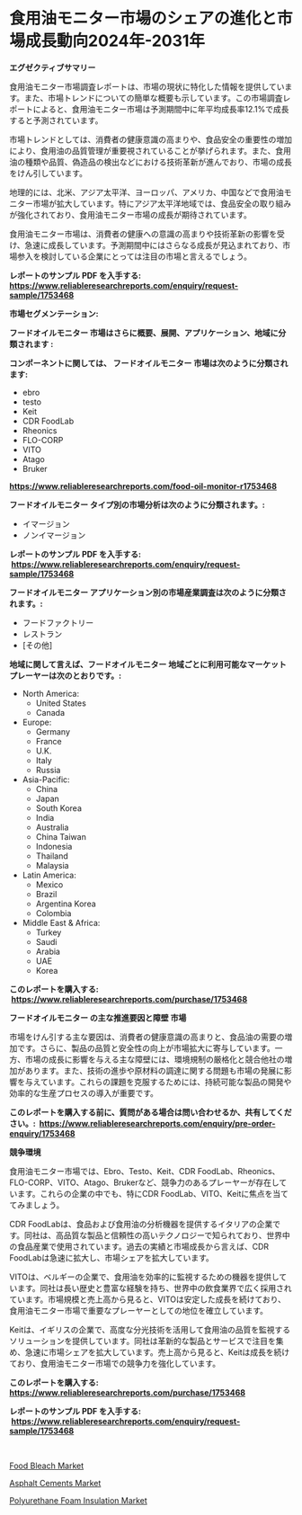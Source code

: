 <p><h1>食用油モニター市場のシェアの進化と市場成長動向2024年-2031年</h1></p><p><strong>エグゼクティブサマリー</strong></p>
<p><p>食用油モニター市場調査レポートは、市場の現状に特化した情報を提供しています。また、市場トレンドについての簡単な概要も示しています。この市場調査レポートによると、食用油モニター市場は予測期間中に年平均成長率12.1%で成長すると予測されています。</p><p>市場トレンドとしては、消費者の健康意識の高まりや、食品安全の重要性の増加により、食用油の品質管理が重要視されていることが挙げられます。また、食用油の種類や品質、偽造品の検出などにおける技術革新が進んでおり、市場の成長をけん引しています。</p><p>地理的には、北米、アジア太平洋、ヨーロッパ、アメリカ、中国などで食用油モニター市場が拡大しています。特にアジア太平洋地域では、食品安全の取り組みが強化されており、食用油モニター市場の成長が期待されています。</p><p>食用油モニター市場は、消費者の健康への意識の高まりや技術革新の影響を受け、急速に成長しています。予測期間中にはさらなる成長が見込まれており、市場参入を検討している企業にとっては注目の市場と言えるでしょう。</p></p>
<p><strong>レポートのサンプル PDF を入手する: <a href="https://www.reliableresearchreports.com/enquiry/request-sample/1753468">https://www.reliableresearchreports.com/enquiry/request-sample/1753468</a></strong></p>
<p><strong>市場セグメンテーション:</strong></p>
<p><strong> フードオイルモニター 市場はさらに概要、展開、アプリケーション、地域に分類されます :</strong></p>
<p><strong>コンポーネントに関しては、 フードオイルモニター 市場は次のように分類されます: &nbsp;</strong></p>
<p><ul><li>ebro</li><li>testo</li><li>Keit</li><li>CDR FoodLab</li><li>Rheonics</li><li>FLO-CORP</li><li>VITO</li><li>Atago</li><li>Bruker</li></ul></p>
<p><strong><a href="https://www.reliableresearchreports.com/food-oil-monitor-r1753468">https://www.reliableresearchreports.com/food-oil-monitor-r1753468</a></strong></p>
<p><strong> フードオイルモニター タイプ別の市場分析は次のように分類されます。:</strong></p>
<p><ul><li>イマージョン</li><li>ノンイマージョン</li></ul></p>
<p><strong>レポートのサンプル PDF を入手する: &nbsp;<a href="https://www.reliableresearchreports.com/enquiry/request-sample/1753468">https://www.reliableresearchreports.com/enquiry/request-sample/1753468</a></strong></p>
<p><strong> フードオイルモニター アプリケーション別の市場産業調査は次のように分類されます。:</strong></p>
<p><ul><li>フードファクトリー</li><li>レストラン</li><li>[その他]</li></ul></p>
<p><strong>地域に関して言えば、フードオイルモニター 地域ごとに利用可能なマーケットプレーヤーは次のとおりです。:</strong></p>
<p><ul>
    <li>
        North America:
        <ul>
            <li>United States</li>
            <li>Canada</li>
        </ul>
    </li>
    <li>
        Europe:
        <ul>
            <li>Germany</li>
            <li>France</li>
            <li>U.K.</li>
            <li>Italy</li>
            <li>Russia</li>
        </ul>
    </li>
    <li>
        Asia-Pacific:
        <ul>
            <li>China</li>
            <li>Japan</li>
            <li>South Korea</li>
            <li>India</li>
            <li>Australia</li>
            <li>China Taiwan</li>
            <li>Indonesia</li>
            <li>Thailand</li>
            <li>Malaysia</li>
        </ul>
    </li>
    <li>
        Latin America:
        <ul>
            <li>Mexico</li>
            <li>Brazil</li>
            <li>Argentina Korea</li>
            <li>Colombia</li>
        </ul>
    </li>
    <li>
        Middle East & Africa:
        <ul>
            <li>Turkey</li>
            <li>Saudi</li>
            <li>Arabia</li>
            <li>UAE</li>
            <li>Korea</li>
        </ul>
    </li>
    </ul></p>
<p><strong>このレポートを購入する: &nbsp;<a href="https://www.reliableresearchreports.com/purchase/1753468">https://www.reliableresearchreports.com/purchase/1753468</a></strong></p>
<p><strong>フードオイルモニター の主な推進要因と障壁 市場</strong></p>
<p><p>市場をけん引する主な要因は、消費者の健康意識の高まりと、食品油の需要の増加です。さらに、製品の品質と安全性の向上が市場拡大に寄与しています。一方、市場の成長に影響を与える主な障壁には、環境規制の厳格化と競合他社の増加があります。また、技術の進歩や原材料の調達に関する問題も市場の発展に影響を与えています。これらの課題を克服するためには、持続可能な製品の開発や効率的な生産プロセスの導入が重要です。</p></p>
<p><strong>このレポートを購入する前に、質問がある場合は問い合わせるか、共有してください。:&nbsp; <a href="https://www.reliableresearchreports.com/enquiry/pre-order-enquiry/1753468">https://www.reliableresearchreports.com/enquiry/pre-order-enquiry/1753468</a></strong></p>
<p><strong>競争環境</strong></p>
<p><p>食用油モニター市場では、Ebro、Testo、Keit、CDR FoodLab、Rheonics、FLO-CORP、VITO、Atago、Brukerなど、競争力のあるプレーヤーが存在しています。これらの企業の中でも、特にCDR FoodLab、VITO、Keitに焦点を当ててみましょう。</p><p>CDR FoodLabは、食品および食用油の分析機器を提供するイタリアの企業です。同社は、高品質な製品と信頼性の高いテクノロジーで知られており、世界中の食品産業で使用されています。過去の実績と市場成長から言えば、CDR FoodLabは急速に拡大し、市場シェアを拡大しています。</p><p>VITOは、ベルギーの企業で、食用油を効率的に監視するための機器を提供しています。同社は長い歴史と豊富な経験を持ち、世界中の飲食業界で広く採用されています。市場規模と売上高から見ると、VITOは安定した成長を続けており、食用油モニター市場で重要なプレーヤーとしての地位を確立しています。</p><p>Keitは、イギリスの企業で、高度な分光技術を活用して食用油の品質を監視するソリューションを提供しています。同社は革新的な製品とサービスで注目を集め、急速に市場シェアを拡大しています。売上高から見ると、Keitは成長を続けており、食用油モニター市場での競争力を強化しています。</p></p>
<p><strong>このレポートを購入する: &nbsp; <a href="https://www.reliableresearchreports.com/purchase/1753468">https://www.reliableresearchreports.com/purchase/1753468</a></strong></p>
<p><strong>レポートのサンプル PDF を入手する: &nbsp;<a href="https://www.reliableresearchreports.com/enquiry/request-sample/1753468">https://www.reliableresearchreports.com/enquiry/request-sample/1753468</a></strong><strong></strong></p>
<p>&nbsp;</p>
<p><p><a href="https://www.linkedin.com/pulse/food-bleach-market-size-share-amp-trends-analysis-report-chx3f?trackingId=YqstqAiOdXYBbOf7gKl3wA%3D%3D">Food Bleach Market</a></p><p><a href="https://www.linkedin.com/pulse/asphalt-cements-market-size-share-global-analysis-report-2024-nqewc?trackingId=0eZCXpI8bMmKMvEqEK8krw%3D%3D">Asphalt Cements Market</a></p><p><a href="https://www.linkedin.com/pulse/polyurethane-foam-insulation-market-research-report-forecasted-zqinf?trackingId=QCFjHhVSDpOlUEX5idTjzA%3D%3D">Polyurethane Foam Insulation Market</a></p></p>